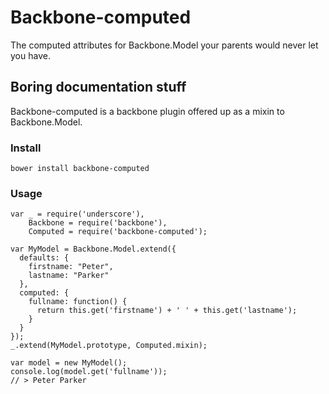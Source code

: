 # Backbone-computed

The computed attributes for Backbone.Model your parents would never let you have.

## Boring documentation stuff

Backbone-computed is a backbone plugin offered up as a mixin to Backbone.Model. 

### Install

    bower install backbone-computed

### Usage

    var _ = require('underscore'),
        Backbone = require('backbone'),
        Computed = require('backbone-computed');
    
    var MyModel = Backbone.Model.extend({
      defaults: {
        firstname: "Peter",
        lastname: "Parker"
      },
      computed: {
        fullname: function() {
          return this.get('firstname') + ' ' + this.get('lastname');
        }
      }
    });
    _.extend(MyModel.prototype, Computed.mixin);
    
    var model = new MyModel();
    console.log(model.get('fullname'));
    // > Peter Parker
    
